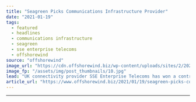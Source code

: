 ```yaml
---
title: "Seagreen Picks Communications Infrastructure Provider"
date: "2021-01-19"
tags: 
  - featured
  - headlines
  - communications infrastructure
  - seagreen
  - sse enterprise telecoms
  - offshorewind
source: "offshorewind"
image_url: "https://cdn.offshorewind.biz/wp-content/uploads/sites/2/2021/01/19140008/Seagreen-Picks-Communications-Infrastructure-Provider.jpg"
image_fp: "/assets/img/post_thumbnails/10.jpg"
lead: "UK connectivity provider SSE Enterprise Telecoms has won a contract to provide the communications"
article_url: "https://www.offshorewind.biz/2021/01/19/seagreen-picks-communications-infrastructure-provider/"
---
```


---
